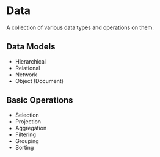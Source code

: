 # Data

A collection of various data types and operations on them.


## Data Models

- Hierarchical
- Relational
- Network
- Object (Document)

## Basic Operations

- Selection
- Projection
- Aggregation
- Filtering
- Grouping
- Sorting

<!-- TODO: JQ Syntax -->